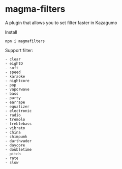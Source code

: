 # magma-filters
A plugin that allows you to set filter faster in Kazagumo

Install
```
npm i magmafilters
```

Support filter:
```
- clear
- eightD
- soft
- speed
- karaoke
- nightcore
- pop
- vaporwave
- bass
- party
- earrape
- equalizer
- electronic
- radio
- tremolo
- treblebass
- vibrato
- china
- chimpunk
- darthvader
- daycore
- doubletime
- pitch
- rate
- slow
```